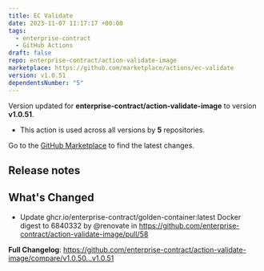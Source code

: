 ```yaml
---
title: EC Validate
date: 2023-11-07 11:17:17 +00:00
tags:
  - enterprise-contract
  - GitHub Actions
draft: false
repo: enterprise-contract/action-validate-image
marketplace: https://github.com/marketplace/actions/ec-validate
version: v1.0.51
dependentsNumber: "5"
---
```



Version updated for **enterprise-contract/action-validate-image** to version **v1.0.51**.
- This action is used across all versions by **5** repositories.

Go to the [GitHub Marketplace](https://github.com/marketplace/actions/ec-validate) to find the latest changes.

## Release notes

## What's Changed
* Update ghcr.io/enterprise-contract/golden-container:latest Docker digest to 6840332 by @renovate in https://github.com/enterprise-contract/action-validate-image/pull/58


**Full Changelog**: https://github.com/enterprise-contract/action-validate-image/compare/v1.0.50...v1.0.51
